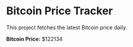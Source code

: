 # Bitcoin Price Tracker

This project fetches the latest Bitcoin price daily.

**Bitcoin Price:** $122134

